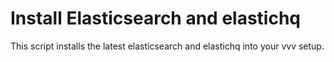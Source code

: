 # Install Elasticsearch and elastichq
This script installs the latest elasticsearch and elastichq into your vvv setup.